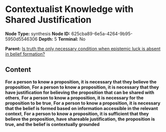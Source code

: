 # Contextualist Knowledge with Shared Justification

**Node Type:** synthesis
**Node ID:** 625cba89-6e5a-4264-9b95-5950d5546306
**Depth:** 5
**Terminal:** No

**Parent:** [Is truth the only necessary condition when epistemic luck is absent in belief formation?](is-truth-the-only-necessary-condition-when-epistemic-luck-is-absent-in-belief-formation-antithesis-39d7fa6c-12da-4988-b539-fef53cb5068d.md)

## Content

**For a person to know a proposition, it is necessary that they believe the proposition**, **For a person to know a proposition, it is necessary that they have justification for believing the proposition that can be shared with others**, **For a person to know a proposition, it is necessary for the proposition to be true**, **For a person to know a proposition, it is necessary that the belief is formed based on information accessible in the relevant context**, **For a person to know a proposition, it is sufficient that they believe the proposition, have shareable justification, the proposition is true, and the belief is contextually grounded**
